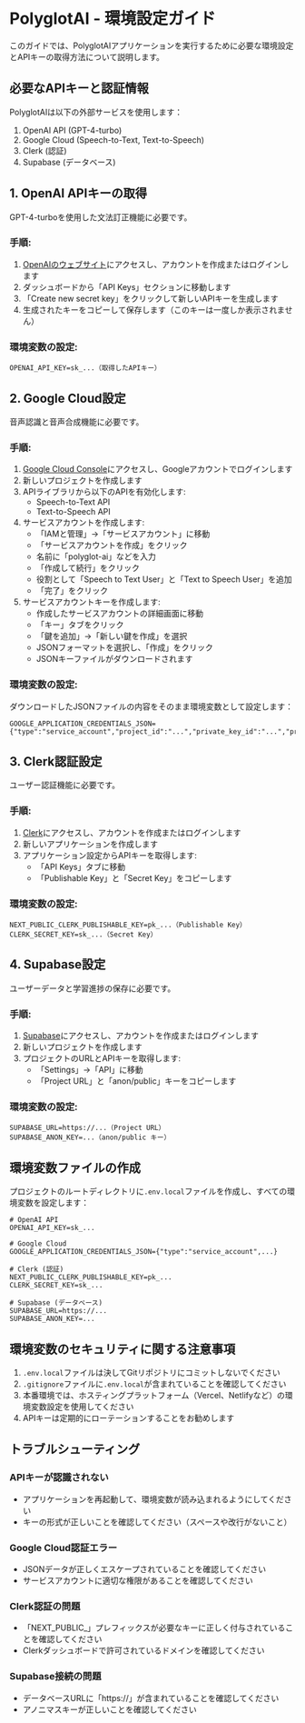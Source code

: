 # PolyglotAI - 環境設定ガイド

このガイドでは、PolyglotAIアプリケーションを実行するために必要な環境設定とAPIキーの取得方法について説明します。

## 必要なAPIキーと認証情報

PolyglotAIは以下の外部サービスを使用します：

1. OpenAI API (GPT-4-turbo)
2. Google Cloud (Speech-to-Text, Text-to-Speech)
3. Clerk (認証)
4. Supabase (データベース)

## 1. OpenAI APIキーの取得

GPT-4-turboを使用した文法訂正機能に必要です。

### 手順:

1. [OpenAIのウェブサイト](https://platform.openai.com/)にアクセスし、アカウントを作成またはログインします
2. ダッシュボードから「API Keys」セクションに移動します
3. 「Create new secret key」をクリックして新しいAPIキーを生成します
4. 生成されたキーをコピーして保存します（このキーは一度しか表示されません）

### 環境変数の設定:

```
OPENAI_API_KEY=sk_...（取得したAPIキー）
```

## 2. Google Cloud設定

音声認識と音声合成機能に必要です。

### 手順:

1. [Google Cloud Console](https://console.cloud.google.com/)にアクセスし、Googleアカウントでログインします
2. 新しいプロジェクトを作成します
3. APIライブラリから以下のAPIを有効化します:
   - Speech-to-Text API
   - Text-to-Speech API
4. サービスアカウントを作成します:
   - 「IAMと管理」→「サービスアカウント」に移動
   - 「サービスアカウントを作成」をクリック
   - 名前に「polyglot-ai」などを入力
   - 「作成して続行」をクリック
   - 役割として「Speech to Text User」と「Text to Speech User」を追加
   - 「完了」をクリック
5. サービスアカウントキーを作成します:
   - 作成したサービスアカウントの詳細画面に移動
   - 「キー」タブをクリック
   - 「鍵を追加」→「新しい鍵を作成」を選択
   - JSONフォーマットを選択し、「作成」をクリック
   - JSONキーファイルがダウンロードされます

### 環境変数の設定:

ダウンロードしたJSONファイルの内容をそのまま環境変数として設定します：

```
GOOGLE_APPLICATION_CREDENTIALS_JSON={"type":"service_account","project_id":"...","private_key_id":"...","private_key":"...","client_email":"...","client_id":"...","auth_uri":"...","token_uri":"...","auth_provider_x509_cert_url":"...","client_x509_cert_url":"..."}
```

## 3. Clerk認証設定

ユーザー認証機能に必要です。

### 手順:

1. [Clerk](https://clerk.dev/)にアクセスし、アカウントを作成またはログインします
2. 新しいアプリケーションを作成します
3. アプリケーション設定からAPIキーを取得します:
   - 「API Keys」タブに移動
   - 「Publishable Key」と「Secret Key」をコピーします

### 環境変数の設定:

```
NEXT_PUBLIC_CLERK_PUBLISHABLE_KEY=pk_...（Publishable Key）
CLERK_SECRET_KEY=sk_...（Secret Key）
```

## 4. Supabase設定

ユーザーデータと学習進捗の保存に必要です。

### 手順:

1. [Supabase](https://supabase.io/)にアクセスし、アカウントを作成またはログインします
2. 新しいプロジェクトを作成します
3. プロジェクトのURLとAPIキーを取得します:
   - 「Settings」→「API」に移動
   - 「Project URL」と「anon/public」キーをコピーします

### 環境変数の設定:

```
SUPABASE_URL=https://...（Project URL）
SUPABASE_ANON_KEY=...（anon/public キー）
```

## 環境変数ファイルの作成

プロジェクトのルートディレクトリに`.env.local`ファイルを作成し、すべての環境変数を設定します：

```
# OpenAI API
OPENAI_API_KEY=sk_...

# Google Cloud
GOOGLE_APPLICATION_CREDENTIALS_JSON={"type":"service_account",...}

# Clerk (認証)
NEXT_PUBLIC_CLERK_PUBLISHABLE_KEY=pk_...
CLERK_SECRET_KEY=sk_...

# Supabase (データベース)
SUPABASE_URL=https://...
SUPABASE_ANON_KEY=...
```

## 環境変数のセキュリティに関する注意事項

1. `.env.local`ファイルは決してGitリポジトリにコミットしないでください
2. `.gitignore`ファイルに`.env.local`が含まれていることを確認してください
3. 本番環境では、ホスティングプラットフォーム（Vercel、Netlifyなど）の環境変数設定を使用してください
4. APIキーは定期的にローテーションすることをお勧めします

## トラブルシューティング

### APIキーが認識されない

- アプリケーションを再起動して、環境変数が読み込まれるようにしてください
- キーの形式が正しいことを確認してください（スペースや改行がないこと）

### Google Cloud認証エラー

- JSONデータが正しくエスケープされていることを確認してください
- サービスアカウントに適切な権限があることを確認してください

### Clerk認証の問題

- 「NEXT_PUBLIC_」プレフィックスが必要なキーに正しく付与されていることを確認してください
- Clerkダッシュボードで許可されているドメインを確認してください

### Supabase接続の問題

- データベースURLに「https://」が含まれていることを確認してください
- アノニマスキーが正しいことを確認してください 